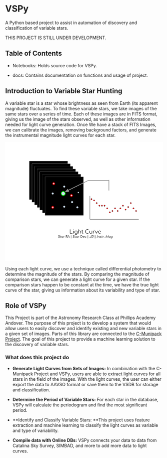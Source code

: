# **VSPy**

A Python based project to assist in automation of discovery and classification of variable stars.

THIS PROJECT IS STILL UNDER DEVELOPMENT.

## **Table of Contents**

* Notebooks: Holds source code for VSPy.

* docs: Contains documentation on functions and usage of project.

## **Introduction to Variable Star Hunting**

A variable star is a star whose brightness as seen from Earth (its apparent magnitude) fluctuates. To find these variable stars, we take images of the same stars over a series of time. Each of these images are in FITS format, giving us the image of the stars observed, as well as other information needed for light curve generation. Once We have a stack of FITS Images, we can calibrate the images, removing background factors, and generate the instrumental magnitude light curves for each star.

![Light Curve](light_curve.png)

Using each light curve, we use a technique called differential photometry to determine the magnitude of the stars. By comparing the magnitude of comparison stars, we can generate a light curve for a given star. If the comparison stars happen to be constant at the time, we have the true light curve of the star, giving us information about its variability and type of star.

## **Role of VSPy**

This Project is part of the Astronomy Research Class at Phillips Academy Andover. The purpose of this project is to develop a system that would allow users to easily discover and identify existing and new variable stars in a given set of images. Parts of this library are connected to the [C-Munipack Project](http://c-munipack.sourceforge.net/). The goal of this project to provide a machine learning solution to the discovery of variable stars.

### **What does this project do**

* **Generate Light Curves from Sets of Images:** In combination with the C-Munipack Project and VSPy, users are able to extract light curves for all stars in the field of the images. With the light curves, the user can either export the data to AAVSO format or save them to the VSDB for storage and classification.

* **Determine the Period of Variable Stars:** For each star in the database, VSPy will calculate the periodogram and find the most significant period.

* **Identify and Classify Variable Stars: **This project uses feature extraction and machine learning to classify the light curves as variable and type of variability.

* **Compile data with Online DBs:** VSPy connects your data to data from Catalina Sky Survey, SIMBAD, and more to add more data to light curves.

